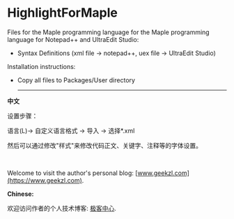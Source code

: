 # HighlightForMaple
Files for the Maple programming language for the Maple programming language for Notepad++ and UltraEdit Studio:
- Syntax Definitions (xml file -> notepad++, uex file -> UltraEdit Studio)


Installation instructions:

- Copy all files to Packages/User directory

  ---

**中文**

设置步骤： 

语言(L)-> 自定义语言格式 -> 导入 -> 选择*.xml


然后可以通过修改"样式"来修改代码正文、关键字、注释等的字体设置。  

<br>

Welcome to visit the author's personal blog: [www.geekzl.com](https://www.geekzl.com).

**Chinese:**

欢迎访问作者的个人技术博客: [极客中心](https://www.geekzl.com).
